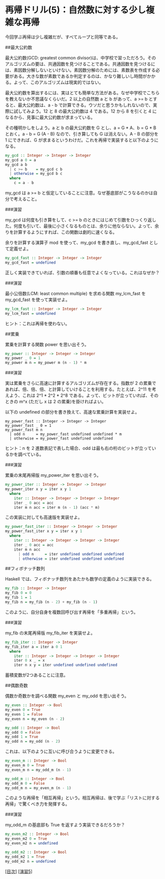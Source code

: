 # 再帰ドリル(5)：自然数に対する少し複雑な再帰

今回学ぶ再帰は少し複雑だが、すべてループと同等である。

##最大公約数

最大公約数(GCD: greatest common divisor)は、中学校で習っただろう。そのアルゴリズムの要は、共通因数を見つけることである。共通因数を見つけるには、素因数分解しないといけない。素因数分解のためには、素数表を作成する必要がある。大きな数が素数であるか判定するのは、かなり難しいし時間がかかる。よって、このアルゴリズムは現実的ではない。

最大公約数を算出するには、実はとても簡単な方法がある。なぜ中学校でこちらを教えないか不思議なくらいだ。2 以上の自然数 a と b があって、a >= b とすると、最大公約数は、a - b で計算できる。ウソだと思うかもしれないので、実際に試してみよう。12 と 8 の最大公約数は 4 である。12 から 8 を引くと 4 になるから、見事に最大公約数が求まっている。

その種明かしをしよう。a と b の最大公約数を G とし、a = G * A、b = G * B とおく。a - b = G (A - B) なので、引き算しても G は消えない。A - B の部分を 1 にできれば、G が求まるというわけだ。これを再帰で実装すると以下のようになる。

```haskell
my_gcd :: Integer -> Integer -> Integer
my_gcd a 0 = a
my_gcd a b
  | c >= b    = my_gcd c b
  | otherwise = my_gcd b c
  where
    c = a - b
```

my_gcd は a >= b と仮定していることに注意。なぜ基底部がこうなるのかは自分で考えること。

###演習

my_gcd は何度も引き算をして、c >= b のときにはじめて引数をひっくり返した。何度も引いて、最後に小さくなるものとは、余りに他ならない。よって、余りを計算するようにすれば、この関数は劇的に速くなる。

余りを計算する演算子 mod を使って、my_gcd を書き直し、my_gcd_fast として定義せよ。

```haskell
my_gcd_fast :: Integer -> Integer -> Integer
my_gcd_fast = undefined
```

正しく実装できていれば、引数の順番も任意でよくなっている。これはなぜか？

###演習

最小公倍数(LCM: least common multiple) を求める関数 my_lcm_fast を my_gcd_fast を使って実装せよ。

```haskell
my_lcm_fast :: Integer -> Integer -> Integer
my_lcm_fast = undefined
```

ヒント：これは再帰を使わない。

##累乗

累乗を計算する関数 power を思い出そう。

```haskell
my_power :: Integer -> Integer -> Integer
my_power _ 0 = 1
my_power m n = my_power m (n - 1) * m
```

###演習

実は累乗をさらに高速に計算するアルゴリズムが存在する。指数が 2 の累乗であれば、倍、倍、倍、と計算していけることを利用する。たとえば、2^11 を考えよう、これは 2^1 * 2^2 * 2^8 である。よって、ビットが立っていれば、そのときの m^x (ただし x は 2 の累乗)を掛ければよい。

以下の undefined の部分を書き換えて、高速な累乗計算を実装せよ。

```hakell
my_power_fast :: Integer -> Integer -> Integer
my_power_fast _ 0 = 1
my_power_fast m n
  | odd n     = my_power_fast undefined undefined * m
  | otherwise = my_power_fast undefined undefined
```

ヒント：n を 2 進数表記で表した場合、odd は最も右の桁のビットが立っているかを調べている。

###演習

累乗の末尾再帰版 my_power_iter を思い出そう。

```haskell
my_power_iter :: Integer -> Integer -> Integer
my_power_iter x y = iter x y 1
  where
    iter :: Integer -> Integer -> Integer -> Integer
    iter _ 0 acc = acc
    iter m n acc = iter m (n - 1) (acc * m)
```

この実装に対しても高速版を実装せよ。

```haskell
my_power_fast_iter :: Integer -> Integer -> Integer
my_power_fast_iter x y = iter x y 1
  where
    iter :: Integer -> Integer -> Integer -> Integer
    iter _ 0 acc = acc
    iter m n acc
      | odd n     = iter undefined undefined undefined
      | otherwise = iter undefined undefined undefined
```

##フィボナッチ数列

Haskell では、フィボナッチ数列をあたかも数学の定義のように実装できる。

```haskell
my_fib :: Integer -> Integer
my_fib 0 = 0
my_fib 1 = 1
my_fib n = my_fib (n - 2) + my_fib (n - 1)
```

このように、自分自身を複数回呼び出す再帰を「多重再帰」という。

###演習

my_fib の末尾再帰版 my_fib_iter を実装せよ。

```haskell
my_fib_iter :: Integer -> Integer
my_fib_iter a = iter a 0 1
  where
    iter :: Integer -> Integer -> Integer -> Integer
    iter 0 x _ = x
    iter n x y = iter undefined undefined undefined
```

蓄積変数が2つあることに注意。

##偶数奇数

偶数か奇数かを調べる関数 my_even と my_odd を思い出そう。

```haskell
my_even :: Integer -> Bool
my_even 0 = True
my_even 1 = False
my_even n = my_even (n - 2)

my_odd :: Integer -> Bool
my_odd 0 = False
my_odd 1 = True
my_odd n = my_odd (n - 2)
```

これは、以下のように互いに呼び合うように変更できる。

```haskell
my_even_m :: Integer -> Bool
my_even_m 0 = True
my_even_m n = my_odd_m (n - 1)

my_odd_m :: Integer -> Bool
my_odd_m 0 = False
my_odd_m n = my_even_m (n - 1)
```

このような再帰を「相互再帰」という。相互再帰は、後で学ぶ「リストに対する再帰」で驚くべき力を発揮する。

###演習

my_odd_m の基底部も True を返すよう実装できるだろうか？

```haskell
my_even_m2 :: Integer -> Bool
my_even_m2 0 = True
my_even_m2 n = undefined

my_odd_m2 :: Integer -> Bool
my_odd_m2 1 = True
my_odd_m2 n = undefined
```

[[目次]](../README.md) [[演習5]](../exercise/5.hs)
